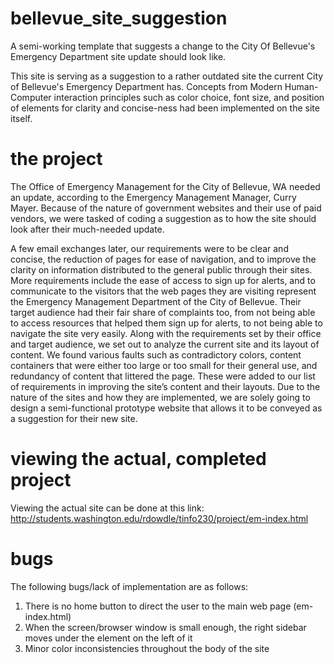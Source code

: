 # bellevue_site_suggestion
A semi-working template that suggests a change to the City Of Bellevue's Emergency Department site update should look like.

This site is serving as a suggestion to a rather outdated site the current City of Bellevue's Emergency Department has. Concepts from Modern Human-Computer interaction principles such as color choice, font size, and position of elements for clarity and concise-ness had been implemented on the site itself. 

# the project
The Office of Emergency Management for the City of Bellevue, WA needed an update, according to the Emergency Management Manager, Curry Mayer. Because of the nature of government websites and their use of paid vendors, we were tasked of coding a suggestion as to how the site should look after their much-needed update.

A few email exchanges later, our requirements were to be clear and concise, the reduction of pages for ease of navigation, and to improve the clarity on information distributed to the general public through their sites. More requirements include the ease of access to sign up for alerts, and to communicate to the visitors that the web pages they are visiting represent the Emergency Management Department of the City of Bellevue. Their target audience had their fair share of complaints too, from not being able to access resources that helped them sign up for alerts, to not being able to navigate the site very easily. Along with the requirements set by their office and target audience, we set out to analyze the current site and its layout of content. We found various faults such as contradictory colors, content containers that were either too large or too small for their general use, and redundancy of content that littered the page. These were added to our list of requirements in improving the site’s content and their layouts. Due to the nature of the sites and how they are implemented, we are solely going to design a semi-functional prototype website that allows it to be conveyed as a suggestion for their new site.

# viewing the actual, completed project
Viewing the actual site can be done at this link: http://students.washington.edu/rdowdle/tinfo230/project/em-index.html

# bugs
The following bugs/lack of implementation are as follows:

  1. There is no home button to direct the user to the main web page (em-index.html)
  2. When the screen/browser window is small enough, the right sidebar moves under the element on the left of it
  3. Minor color inconsistencies throughout the body of the site

